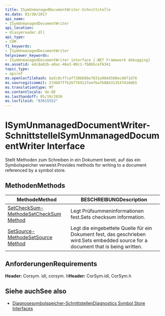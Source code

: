 ```yaml
---
title: ISymUnmanagedDocumentWriter-Schnittstelle
ms.date: 03/30/2017
api_name:
- ISymUnmanagedDocumentWriter
api_location:
- diasymreader.dll
api_type:
- COM
f1_keywords:
- ISymUnmanagedDocumentWriter
helpviewer_keywords:
- ISymUnmanagedDocumentWriter interface [.NET Framework debugging]
ms.assetid: edc8a02b-a0ac-46e3-80c1-fb8b5cef6341
topic_type:
- apiref
ms.openlocfilehash: ba5c8cffcaff38b60be7031a98d4588ec6071d76
ms.sourcegitcommit: 27db07ffb26f76912feefba7b884313547410db5
ms.translationtype: MT
ms.contentlocale: de-DE
ms.lasthandoff: 05/19/2020
ms.locfileid: "83615552"
---
```

# <a name="isymunmanageddocumentwriter-interface"></a><span data-ttu-id="6b6c3-102">ISymUnmanagedDocumentWriter-Schnittstelle</span><span class="sxs-lookup"><span data-stu-id="6b6c3-102">ISymUnmanagedDocumentWriter Interface</span></span>
<span data-ttu-id="6b6c3-103">Stellt Methoden zum Schreiben in ein Dokument bereit, auf das ein Symbolspeicher verweist.</span><span class="sxs-lookup"><span data-stu-id="6b6c3-103">Provides methods for writing to a document referenced by a symbol store.</span></span>  
  
## <a name="methods"></a><span data-ttu-id="6b6c3-104">Methoden</span><span class="sxs-lookup"><span data-stu-id="6b6c3-104">Methods</span></span>  
  
|<span data-ttu-id="6b6c3-105">Methode</span><span class="sxs-lookup"><span data-stu-id="6b6c3-105">Method</span></span>|<span data-ttu-id="6b6c3-106">BESCHREIBUNG</span><span class="sxs-lookup"><span data-stu-id="6b6c3-106">Description</span></span>|  
|------------|-----------------|  
|[<span data-ttu-id="6b6c3-107">SetCheckSum-Methode</span><span class="sxs-lookup"><span data-stu-id="6b6c3-107">SetCheckSum Method</span></span>](isymunmanageddocumentwriter-setchecksum-method.md)|<span data-ttu-id="6b6c3-108">Legt Prüfsummeninformationen fest.</span><span class="sxs-lookup"><span data-stu-id="6b6c3-108">Sets checksum information.</span></span>|  
|[<span data-ttu-id="6b6c3-109">SetSource-Methode</span><span class="sxs-lookup"><span data-stu-id="6b6c3-109">SetSource Method</span></span>](isymunmanageddocumentwriter-setsource-method.md)|<span data-ttu-id="6b6c3-110">Legt die eingebettete Quelle für ein Dokument fest, das geschrieben wird.</span><span class="sxs-lookup"><span data-stu-id="6b6c3-110">Sets embedded source for a document that is being written.</span></span>|  
  
## <a name="requirements"></a><span data-ttu-id="6b6c3-111">Anforderungen</span><span class="sxs-lookup"><span data-stu-id="6b6c3-111">Requirements</span></span>  
 <span data-ttu-id="6b6c3-112">**Header:** Corsym. idl, corsym. h</span><span class="sxs-lookup"><span data-stu-id="6b6c3-112">**Header:** CorSym.idl, CorSym.h</span></span>  
  
## <a name="see-also"></a><span data-ttu-id="6b6c3-113">Siehe auch</span><span class="sxs-lookup"><span data-stu-id="6b6c3-113">See also</span></span>

- [<span data-ttu-id="6b6c3-114">Diagnosesymbolspeicher-Schnittstellen</span><span class="sxs-lookup"><span data-stu-id="6b6c3-114">Diagnostics Symbol Store Interfaces</span></span>](diagnostics-symbol-store-interfaces.md)
